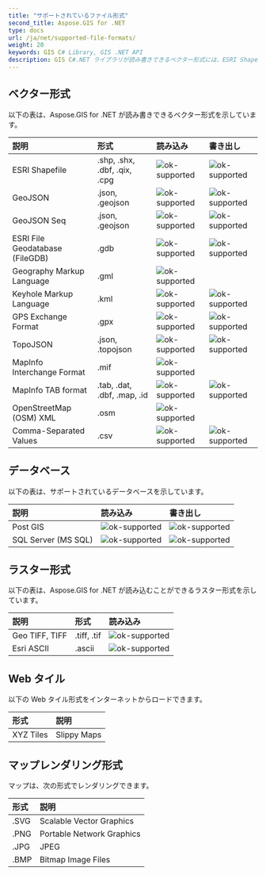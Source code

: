 ```yaml
---
title: "サポートされているファイル形式"
second_title: Aspose.GIS for .NET
type: docs
url: /ja/net/supported-file-formats/
weight: 20
keywords: GIS C# Library, GIS .NET API
description: GIS C#.NET ライブラリが読み書きできるベクター形式には、ESRI Shapefile、GeoJSON、TopoJSON、Keyhole Markup Language、GPS Exchange Format、OpenStreetMap (OSM) XML が含まれ、.shp、.shx、.dbf、.geojson、.gdb、.gml、.kml、.mif、.osm などのファイル形式をサポートします。
---
```


## **ベクター形式**
以下の表は、Aspose.GIS for .NET が読み書きできるベクター形式を示しています。

|**説明**|**形式**|**読み込み**|**書き出し**|
| :- | :- | :- | :- |
|ESRI Shapefile|.shp, .shx, .dbf, .qix, .cpg|![ok-supported](ok.png)|![ok-supported](ok.png)|
|GeoJSON|.json, .geojson|![ok-supported](ok.png)|![ok-supported](ok.png)|
|GeoJSON Seq|.json, .geojson|![ok-supported](ok.png)|![ok-supported](ok.png)|
|ESRI File Geodatabase (FileGDB)|.gdb|![ok-supported](ok.png)|![ok-supported](ok.png)|
|Geography Markup Language|.gml|![ok-supported](ok.png)| |
|Keyhole Markup Language|.kml|![ok-supported](ok.png)|![ok-supported](ok.png)|
|GPS Exchange Format|.gpx|![ok-supported](ok.png)|![ok-supported](ok.png)|
|TopoJSON|.json, .topojson|![ok-supported](ok.png)|![ok-supported](ok.png)|
|MapInfo Interchange Format|.mif|![ok-supported](ok.png)| |
|MapInfo TAB format|.tab, .dat, .dbf, .map, .id|![ok-supported](ok.png)|![ok-supported](ok.png)|
|OpenStreetMap (OSM) XML|.osm|![ok-supported](ok.png)| |
|Comma-Separated Values|.csv|![ok-supported](ok.png)|![ok-supported](ok.png)|

## **データベース**
以下の表は、サポートされているデータベースを示しています。

|**説明**|**読み込み**|**書き出し**|
| :- | :- | :- |
|Post GIS|![ok-supported](ok.png)|![ok-supported](ok.png)|
|SQL Server (MS SQL)|![ok-supported](ok.png)|![ok-supported](ok.png)|

## **ラスター形式**
以下の表は、Aspose.GIS for .NET が読み込むことができるラスター形式を示しています。

|**説明**|**形式**|**読み込み**|
| :- | :- | :- |
|Geo TIFF, TIFF|.tiff, .tif|![ok-supported](ok.png)|
|Esri ASCII|.ascii|![ok-supported](ok.png)|

## **Web タイル**
以下の Web タイル形式をインターネットからロードできます。

|**形式**|**説明**|
| :- | :- |
|XYZ Tiles|Slippy Maps|

## **マップレンダリング形式**
マップは、次の形式でレンダリングできます。

|**形式**|**説明**|
| :- | :- |
|.SVG|Scalable Vector Graphics|
|.PNG|Portable Network Graphics|
|.JPG|JPEG|
|.BMP|Bitmap Image Files|
